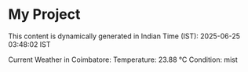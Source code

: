 # My Project

This content is dynamically generated in Indian Time (IST): 2025-06-25 03:48:02 IST


Current Weather in Coimbatore:
Temperature: 23.88 °C
Condition: mist
